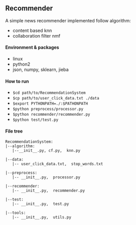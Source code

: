 ## Recommender  
A simple news recommender implemented follow algorithm:  
* content based knn
* collaboration filter nmf

#### Environment & packages
* linux
* python2  
* json, numpy, sklearn, jieba  

#### How to run
* `$cd path/to/RecommendationSystem`
* `$cp path/to/user_click_data.txt ./data`
* `$export PYTHONPATH=./:$PATHONPATH`
* `$python preprocess/processor.py`
* `$python recommender/recommender.py`
* `$python test/test.py`

#### File tree
```
RecommendationSystem:
|--algorithm:  
   |--__init__.py, cf.py,  knn.py   
     
|--data:  
   |-- user_click_data.txt,  stop_words.txt  
    
|--preprocess:  
   |-- __init__.py,  processor.py   
    
|--recommender:  
   |-- __init__.py,  recommender.py  
    
|--test:  
   |-- __init__.py,  test.py    
    
|--tools:  
   |-- __init__.py,  utils.py 
```
